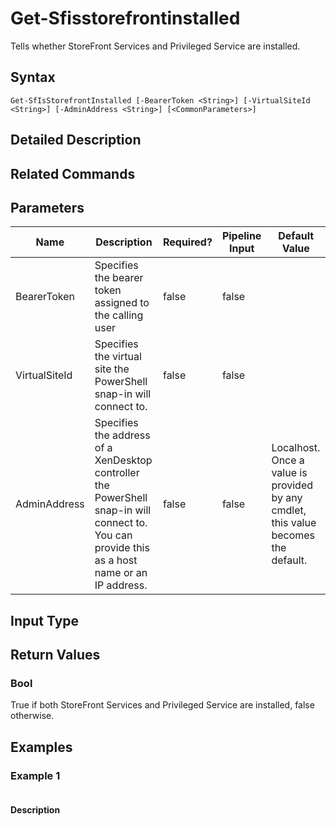 ﻿
# Get-Sfisstorefrontinstalled
Tells whether StoreFront Services and Privileged Service are installed.
## Syntax
```
Get-SfIsStorefrontInstalled [-BearerToken <String>] [-VirtualSiteId <String>] [-AdminAddress <String>] [<CommonParameters>]
```
## Detailed Description



## Related Commands

## Parameters
| Name   | Description | Required? | Pipeline Input | Default Value |
| --- | --- | --- | --- | --- |
| BearerToken | Specifies the bearer token assigned to the calling user | false | false |  |
| VirtualSiteId | Specifies the virtual site the PowerShell snap-in will connect to. | false | false |  |
| AdminAddress | Specifies the address of a XenDesktop controller the PowerShell snap-in will connect to. You can provide this as a host name or an IP address. | false | false | Localhost. Once a value is provided by any cmdlet, this value becomes the default. |

## Input Type

### 

## Return Values

### Bool
True if both StoreFront Services and Privileged Service are installed, false otherwise.
## Examples

### Example 1
```

```
#### Description

